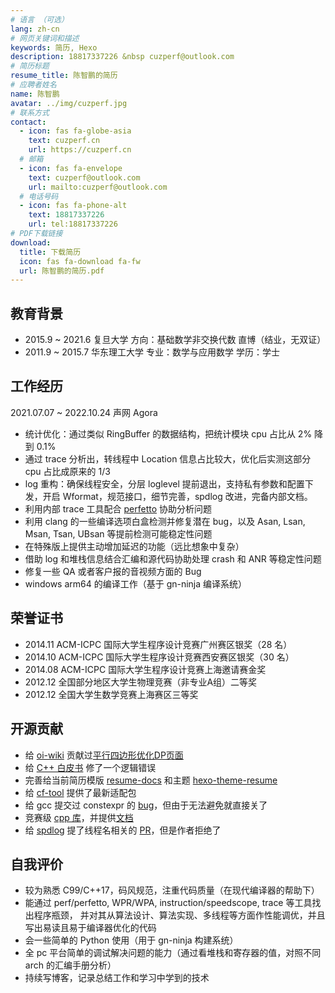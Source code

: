 ```yaml
---
# 语言 （可选）
lang: zh-cn
# 网页关键词和描述
keywords: 简历, Hexo
description: 18817337226 &nbsp cuzperf@outlook.com
# 简历标题
resume_title: 陈智鹏的简历
# 应聘者姓名
name: 陈智鹏
avatar: ../img/cuzperf.jpg
# 联系方式
contact:
  - icon: fas fa-globe-asia
    text: cuzperf.cn
    url: https://cuzperf.cn
  # 邮箱
  - icon: fas fa-envelope
    text: cuzperf@outlook.com
    url: mailto:cuzperf@outlook.com
  # 电话号码
  - icon: fas fa-phone-alt
    text: 18817337226
    url: tel:18817337226
# PDF下载链接
download:
  title: 下载简历
  icon: fas fa-download fa-fw
  url: 陈智鹏的简历.pdf
---
```


## <i class="fas fa-user-graduate"></i> 教育背景

- 2015.9 ~ 2021.6 复旦大学 方向：基础数学非交换代数 直博（结业，无双证）
- 2011.9 ~ 2015.7 华东理工大学 专业：数学与应用数学 学历：学士

## <i class="fas fa-briefcase"></i> 工作经历


2021.07.07 ~ 2022.10.24 声网 Agora

- 统计优化：通过类似 RingBuffer 的数据结构，把统计模块 cpu 占比从 2% 降到 0.1%
- 通过 trace 分析出，转线程中 Location 信息占比较大，优化后实测这部分 cpu 占比成原来的 1/3
- log 重构：确保线程安全，分层 loglevel 提前退出，支持私有参数和配置下发，开启 Wformat，规范接口，细节完善，spdlog 改进，完备内部文档。
- 利用内部 trace 工具配合 [perfetto](https://www.ui.perfetto.dev/#!/) 协助分析问题
- 利用 clang 的一些编译选项白盒检测并修复潜在 bug，以及 Asan, Lsan, Msan, Tsan, UBsan 等提前检测可能稳定性问题
- 在特殊版上提供主动增加延迟的功能（远比想象中复杂）
- 借助 log 和堆栈信息结合汇编和源代码协助处理 crash 和 ANR 等稳定性问题
- 修复一些 QA 或者客户报的音视频方面的 Bug
- windows arm64 的编译工作（基于 gn-ninja 编译系统）

<div STYLE="page-break-after: always;"></div>

## <i class='fas fa-trophy'></i> 荣誉证书

- 2014.11 ACM-ICPC 国际大学生程序设计竞赛广州赛区银奖（28 名）
- 2014.10 ACM-ICPC 国际大学生程序设计竞赛西安赛区银奖（30 名）
- 2014.08 ACM-ICPC 国际大学生程序设计竞赛上海邀请赛金奖
- 2012.12 全国部分地区大学生物理竞赛（非专业A组）二等奖
- 2012.12 全国大学生数学竞赛上海赛区三等奖

## <i class="fab fa-github"></i> 开源贡献

- 给 [oi-wiki](https://oi-wiki.org/) 贡献过[平行四边形优化DP页面](https://oi-wiki.org/dp/opt/quadrangle/)
- 给 [C++ 白皮书](https://github.com/Cpp-Club/Cxx_HOPL4_zh/commit/7da2e9889b51043f6834322004a24b2e7bad776a) 修了一个逻辑错误
- 完善给当前简历模版 [resume-docs](https://github.com/xaoxuu/resume-docs/commit/966a3e46f6f3e209875547c850b12c1ed972cf8a) 和主题 [hexo-theme-resume](https://github.com/xaoxuu/hexo-theme-resume/commit/cb818740b7912983e58ed025048b0eb9d1b91821)
- 给 [cf-tool](https://github.com/izlyforever/cf-tool/releases/tag/v1.0.5) 提供了最新适配包
- 给 gcc 提交过 constexpr 的 [bug](https://gcc.gnu.org/bugzilla/show_bug.cgi?id=105565)，但由于无法避免就直接关了
- 竞赛级 [cpp 库](https://github.com/izlyforever/cpplibforCP)，并提供[文档](https://izlyforever.github.io/cpplibforCP/)
- 给 [spdlog](https://github.com/gabime/spdlog) 提了线程名相关的 [PR](https://github.com/gabime/spdlog/pull/2417)，但是作者拒绝了

## <i class="fas fa-user-tie"></i> 自我评价

- 较为熟悉 C99/C++17，码风规范，注重代码质量（在现代编译器的帮助下）
- 能通过 perf/perfetto, WPR/WPA, instruction/speedscope, trace 等工具找出程序瓶颈， 并对其从算法设计、算法实现、多线程等方面作性能调优，并且写出易读且易于编译器优化的代码
- 会一些简单的 Python 使用（用于 gn-ninja 构建系统）
- 全 pc 平台简单的调试解决问题的能力（通过看堆栈和寄存器的值，对照不同 arch 的汇编手册分析）
- 持续写博客，记录总结工作和学习中学到的技术
